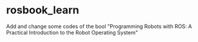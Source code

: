 # rosbook_learn
Add and change some codes of the bool  "Programming Robots with ROS: A Practical Introduction to the Robot Operating System"
